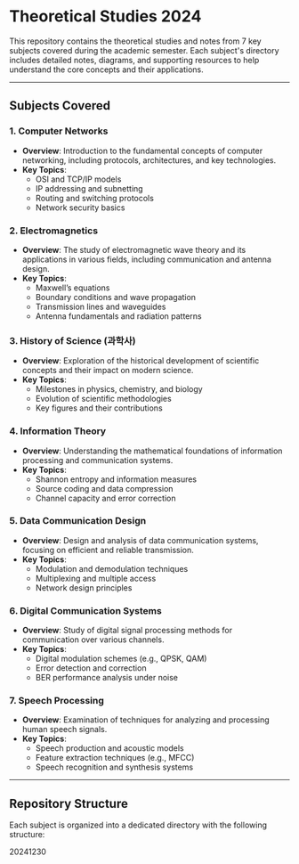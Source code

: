 # Theoretical Studies 2024

This repository contains the theoretical studies and notes from 7 key subjects covered during the academic semester. Each subject's directory includes detailed notes, diagrams, and supporting resources to help understand the core concepts and their applications.

---

## Subjects Covered

### 1. Computer Networks
- **Overview**: Introduction to the fundamental concepts of computer networking, including protocols, architectures, and key technologies.
- **Key Topics**:
  - OSI and TCP/IP models
  - IP addressing and subnetting
  - Routing and switching protocols
  - Network security basics

### 2. Electromagnetics
- **Overview**: The study of electromagnetic wave theory and its applications in various fields, including communication and antenna design.
- **Key Topics**:
  - Maxwell’s equations
  - Boundary conditions and wave propagation
  - Transmission lines and waveguides
  - Antenna fundamentals and radiation patterns

### 3. History of Science (과학사)
- **Overview**: Exploration of the historical development of scientific concepts and their impact on modern science.
- **Key Topics**:
  - Milestones in physics, chemistry, and biology
  - Evolution of scientific methodologies
  - Key figures and their contributions

### 4. Information Theory
- **Overview**: Understanding the mathematical foundations of information processing and communication systems.
- **Key Topics**:
  - Shannon entropy and information measures
  - Source coding and data compression
  - Channel capacity and error correction

### 5. Data Communication Design
- **Overview**: Design and analysis of data communication systems, focusing on efficient and reliable transmission.
- **Key Topics**:
  - Modulation and demodulation techniques
  - Multiplexing and multiple access
  - Network design principles

### 6. Digital Communication Systems
- **Overview**: Study of digital signal processing methods for communication over various channels.
- **Key Topics**:
  - Digital modulation schemes (e.g., QPSK, QAM)
  - Error detection and correction
  - BER performance analysis under noise

### 7. Speech Processing
- **Overview**: Examination of techniques for analyzing and processing human speech signals.
- **Key Topics**:
  - Speech production and acoustic models
  - Feature extraction techniques (e.g., MFCC)
  - Speech recognition and synthesis systems

---

## Repository Structure

Each subject is organized into a dedicated directory with the following structure:

20241230